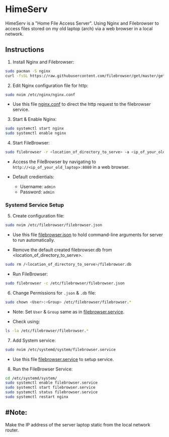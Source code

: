 # HimeServ
HimeServ is a "Home File Access Server". Using Nginx and Filebrowser to access files stored on my old laptop (arch) via a web browser in a local network.

## Instructions

1. Install Nginx and Filebrowser:

```sh
sudo pacman -S nginx
curl -fsSL https://raw.githubusercontent.com/filebrowser/get/master/get.sh | bash
```

2. Edit Nginx configuration file for http:

```sh
sudo nvim /etc/nginx/nginx.conf
```
- Use this file [nginx.conf](nginx.conf) to direct the http request to the filebrowser service. 

3. Start & Enable Nginx:

```sh
sudo systemctl start nginx
sudo systemctl enable nginx
```

4. Start FileBrowser:

```sh
sudo filebrowser -r <location_of_directory_to_serve> -a <ip_of_your_old_laptop> -p 8080
```
- Access the FileBrowser by navigating to ``http://<ip_of_your_old_laptop>:8080`` in a web browser.

- Default credientials:
    - Username: `admin`
    - Password: `admin`

### Systemd Service Setup
5. Create configuration file:

```sh
sudo nvim /etc/filebrowser/filebrowser.json
```
- Use this file [filebrowser.json](filebrowser.json) to hold command-line arguments for server to run automatically.

- Remove the default created filebrowser.db from <location_of_directory_to_serve>.
```sh
sudo rm /<location_of_directory_to_serve>/filebrowser.db
```

- Run FileBrowser:

```sh 
sudo filebrowser -c /etc/filebrowser/filebrowser.json
```

6. Change Permissions for `.json` & `.db` file:

```sh
sudo chown <User>:<Group> /etc/filebrowser/filebrowser.*
```

- Note: Set `User` & `Group` same as in [filebrowser.service](filebrowser.service).

- Check using:
```sh
ls -la /etc/filebrowser/filebrowser.*
```

7. Add System service:

```sh
sudo nvim /etc/systemd/system/filebrowser.service
```

- Use this file [filebrowser.service](filebrowser.service) to setup service.

8. Run the FileBrowser Service:

```sh
cd /etc/systemd/system/
sudo systemctl enable filebrowser.service
sudo systemctl start filebrowser.service
sudo systemctl status filebrowser.service
sudo systemctl restart nginx
```

## #Note: 
Make the IP address of the server laptop static from the local network router.
